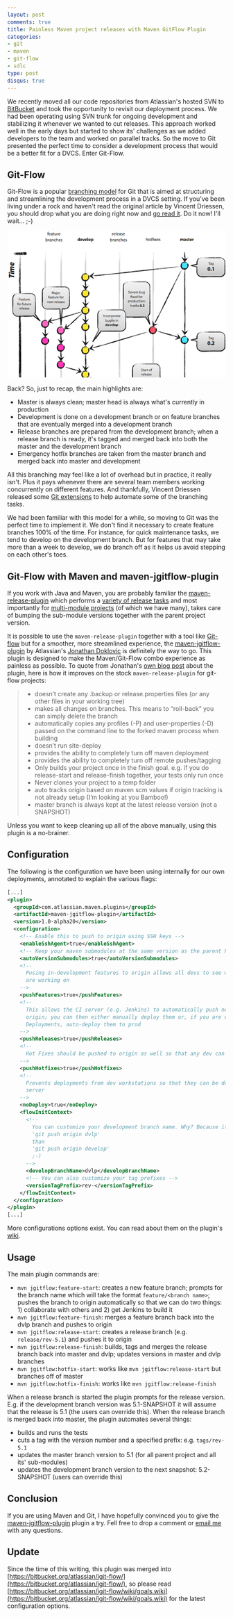 ```yaml
---
layout: post
comments: true
title: Painless Maven project releases with Maven GitFlow Plugin
categories:
- git
- maven
- git-flow
- sdlc
type: post
disqus: true
---
```


We recently moved all our code repositories from Atlassian's hosted SVN to [BitBucket](bitbucket.org) and took the opportunity to revisit our deployment process. We had been operating using SVN trunk for ongoing development and stabilizing it whenever we wanted to cut releases. This approach worked well in the early days but started to show its' challenges as we added  developers to the team and worked on parallel tracks. So the move to Git presented the perfect time to consider a development process that would be a better fit for a DVCS. Enter Git-Flow.
<!--more-->

## Git-Flow

Git-Flow is a popular [branching model](http://nvie.com/posts/a-successful-git-branching-model/) for Git that is aimed at structuring and streamlining the development process in a DVCS setting. If you've been living under a rock and haven't read the original article by Vincent Driessen, you should drop what you are doing right now and [go read it](http://nvie.com/posts/a-successful-git-branching-model/). Do it now! I'll wait... ;-)

![A successful Git branching model](/images/branching_model.png)

Back? So, just to recap, the main highlights are:

- Master is always clean; master head is always what's currently in production
- Development is done on a development branch or on feature branches that are eventually merged into a development branch
- Release branches are prepared from the development branch; when a release branch is ready, it's tagged and merged back into both the master and the development branch
- Emergency hotfix branches are taken from the master branch and merged back into master and development

All this branching may feel like a lot of overhead but in practice, it really isn't. Plus it pays whenever there are several team members working concurrently on different features. And thankfully, Vincent Driessen released some [Git extensions](https://github.com/nvie/gitflow) to help automate some of the branching tasks.

We had been familiar with this model for a while, so moving to Git was the perfect time to implement it. We don't find it necessary to create feature branches 100% of the time. For instance, for quick maintenance tasks, we tend to develop on the development branch. But for features that may take more than a week to develop, we do branch off as it helps us avoid stepping on each other's toes.

## Git-Flow with Maven and maven-jgitflow-plugin

If you work with Java and Maven, you are probably familiar the [maven-release-plugin](http://maven.apache.org/maven-release/maven-release-plugin/) which performs a [variety of release tasks](http://maven.apache.org/maven-release/maven-release-plugin/examples/prepare-release.html) and most importantly for [multi-module projects](http://books.sonatype.com/mvnex-book/reference/multimodule-sect-simple-parent.html) (of which we have many), takes care of bumping the sub-module versions together with the parent project version.

It is possible to use the `maven-release-plugin` together with a tool like [Git-flow](https://github.com/nvie/gitflow) but for a  smoother, more streamlined experience, the [maven-jgitflow-plugin](http://blogs.atlassian.com/2013/05/maven-git-flow-plugin-for-better-releases/) by Atlassian's [Jonathan Doklovic](http://blogs.atlassian.com/author/doklovic/) is definitely the way to go. This plugin is designed to make the Maven/Git-Flow combo experience as painless as possible. To quote from Jonathan's [own blog post](http://blogs.atlassian.com/2013/05/maven-git-flow-plugin-for-better-releases/) about the plugin, here is how it improves on the stock `maven-release-plugin` for git-flow projects:

> - doesn’t create any .backup or release.properties files (or any other files in your working tree)
> - makes all changes on branches. This means to “roll-back” you can simply delete the branch
> - automatically copies any profiles (-P) and user-properties (-D) passed on the command line to the forked maven process when building
> - doesn’t run site-deploy
> - provides the ability to completely turn off maven deployment
> - provides the ability to completely turn off remote pushes/tagging
> - Only builds your project once in the finish goal. e.g. if you do release-start and release-finish together, your tests only run once
> - Never clones your project to a temp folder
> - auto tracks origin based on maven scm values if origin tracking is not already setup (I’m looking at you Bamboo!)
> - master branch is always kept at the latest release version (not a SNAPSHOT)

Unless you want to keep cleaning up all of the above manually, using this plugin is a no-brainer.

## Configuration

The following is the configuration we have been using internally for our own deployments, annotated to explain the various flags:

```xml
[...]
<plugin>
  <groupId>com.atlassian.maven.plugins</groupId>
  <artifactId>maven-jgitflow-plugin</artifactId>
  <version>1.0-alpha20</version>
  <configuration>
    <!-- Enable this to push to origin using SSH keys -->
    <enableSshAgent>true</enableSshAgent>
    <!-- Keep your maven submodules at the same version as the parent POM -->
    <autoVersionSubmodules>true</autoVersionSubmodules>
    <!--
      Pusing in-development features to origin allows all devs to see what each other
      are working on
    -->
    <pushFeatures>true</pushFeatures>
    <!--
      This allows the CI server (e.g. Jenkins) to automatically push new releases to
      origin; you can then either manually deploy them or, if you are doing Continuous
      Deployments, auto-deploy them to prod
    -->
    <pushReleases>true</pushReleases>
    <!--
      Hot Fixes should be pushed to origin as well so that any dev can pick them up
    -->
    <pushHotfixes>true</pushHotfixes>
    <!--
      Prevents deployments from dev workstations so that they can be done by a CI
      server
    -->
    <noDeploy>true</noDeploy>
    <flowInitContext>
      <!--
        You can customize your development branch name. Why? Because it's faster to type
        'git push origin dvlp'
        than
        'git push origin develop'
        ;-)
      -->
      <developBranchName>dvlp</developBranchName>
      <!-- You can also customize your tag prefixes -->
      <versionTagPrefix>rev-</versionTagPrefix>
    </flowInitContext>
  </configuration>
</plugin>
[...]
```

More configurations options exist. You can read about them on the plugin's [wiki](https://bitbucket.org/atlassian/maven-jgitflow-plugin/wiki/Home).

## Usage

The main plugin commands are:

- `mvn jgitflow:feature-start`: creates a new feature branch; prompts for the branch name which will take the format `feature/<branch name>`; pushes the branch to origin automatically so that we can do two things: 1) collaborate with others and 2) get Jenkins to build it
- `mvn jgitflow:feature-finish`: merges a feature branch back into the dvlp branch and pushes to origin
- `mvn jgitflow:release-start`: creates a release branch (e.g. `release/rev-5.1`) and pushes it to origin
- `mvn jgitflow:release-finish`: builds, tags and merges the release branch back into master and dvlp; updates versions in master and dvlp branches
- `mvn jgitflow:hotfix-start`: works like `mvn jgitflow:release-start` but branches off of master
- `mvn jgitflow:hotfix-finish`: works like `mvn jgitflow:release-finish`

When a release branch is started the plugin prompts for the release version. E.g. if the development branch version was 5.1-SNAPSHOT it will assume that the release is 5.1 (the users can override this). When the release branch is merged back into master, the plugin automates several things:

- builds and runs the tests
- cuts a tag with the version number and a specified prefix: e.g. `tags/rev-5.1`
- updates the master branch version to 5.1 (for all parent project and all its' sub-modules)
- updates the development branch version to the next snapshot: 5.2-SNAPSHOT (users can override this)

## Conclusion

If you are using Maven and Git, I have hopefully convinced you to give the [maven-jgitflow-plugin](https://bitbucket.org/atlassian/maven-jgitflow-plugin/wiki/Home) plugin a try. Fell free to drop a comment or <a href="mailto:george@george-stathis.com">email me</a> with any questions.

## Update

Since the time of this writing, this plugin was merged into [https://bitbucket.org/atlassian/jgit-flow/](https://bitbucket.org/atlassian/jgit-flow/), so please read [https://bitbucket.org/atlassian/jgit-flow/wiki/goals.wiki](https://bitbucket.org/atlassian/jgit-flow/wiki/goals.wiki) for the latest configuration options.
